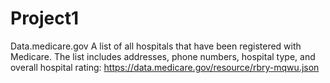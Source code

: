 # Project1

Data.medicare.gov 
A list of all hospitals that have been registered with Medicare. The list includes addresses, phone numbers, hospital type, and overall hospital rating:
https://data.medicare.gov/resource/rbry-mqwu.json
